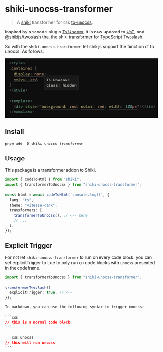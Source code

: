 # shiki-unocss-transformer

> A [shiki](https://github.com/shikijs/shiki) transformer for css [to-unocss](https://github.com/Simon-He95/unot).

Inspired by a vscode-plugin [To Unocss](https://github.com/Simon-He95/tounocss), it is now updated to [UoT](https://github.com/Simon-He95/unot), and [@shikijs/twoslash](https://github.com/shikijs/shiki/tree/main/packages/twoslash) that the shiki transformer for TypeScript Twoslash.

So with the `shiki-unocss-transformer`, let shikijs support the function of to unocss. As follows:

![](https://github.com/shellingfordly/shiki-unocss-transformer/blob/main/demo/public/preview.png)

## Install

```
pnpm add -D shiki-unocss-transformer
```

## Usage

This package is a transformer addon to Shiki.

```ts
import { codeToHtml } from "shiki";
import { transformerToUnocss } from "shiki-unocss-transformer";

const html = await codeToHtml(`console.log()`, {
  lang: "ts",
  theme: "vitesse-dark",
  transformers: [
    transformerToUnocss(), // <-- here
    // ...
  ],
});
```

## Explicit Trigger

For not let `shiki-unocss-transformer` to run on every code block. you can set explicitTrigger to true to only run on code blocks with `unocss` presented in the codeframe.

```ts
import { transformerToUnocss } from "shiki-unocss-transformer";

transformerTwoslash({
  explicitTrigger: true, // <--
});
```

````css
In markdown, you can use the following syntax to trigger unocss:

```css
// this is a normal code block
```

```css unocss
// this will run unocss
```
````
